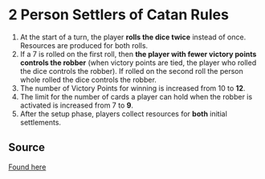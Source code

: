 # 2 Person Settlers of Catan Rules

1. At the start of a turn, the player **rolls the dice twice** instead of once.  Resources are produced for both rolls.
2. If a 7 is rolled on the first roll, then **the player with fewer victory points controls the robber** (when victory points are tied, the player who rolled the dice controls the robber). If rolled on the second roll the person whole rolled the dice controls the robber.
3. The number of Victory Points for winning is increased from 10 to **12**.
4. The limit for the number of cards a player can hold when the robber is activated is increased from 7 to **9**.
5. After the setup phase, players collect resources for **both** initial settlements.

## Source
[Found here](http://www.baumfamily.org/dave/settlers.html)
